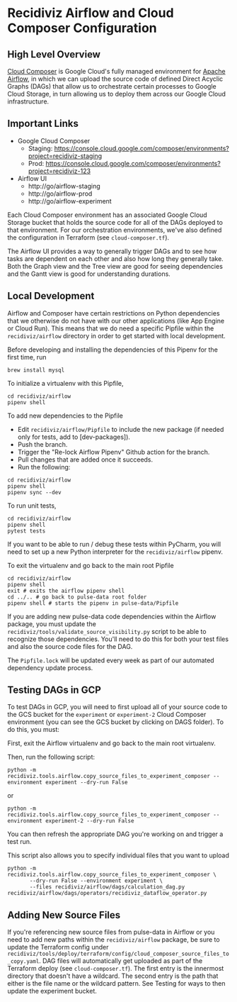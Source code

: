 # Recidiviz Airflow and Cloud Composer Configuration

## High Level Overview

[Cloud Composer](https://cloud.google.com/composer/docs) is Google Cloud's fully managed 
environment for [Apache Airflow](https://airflow.apache.org/), in which we can upload the
source code of defined Direct Acyclic Graphs (DAGs) that allow us to orchestrate certain processes
to Google Cloud Storage, in turn allowing us to deploy them across our Google Cloud
infrastructure. 

## Important Links

* Google Cloud Composer
    * Staging: https://console.cloud.google.com/composer/environments?project=recidiviz-staging
    * Prod: https://console.cloud.google.com/composer/environments?project=recidiviz-123
* Airflow UI
    * http://go/airflow-staging
    * http://go/airflow-prod
    * http://go/airflow-experiment

Each Cloud Composer environment has an associated Google Cloud Storage bucket that holds
the source code for all of the DAGs deployed to that environment. For our orchestration
environments, we've also defined the configuration in Terraform (see `cloud-composer.tf`).

The Airflow UI provides a way to generally trigger DAGs and to see how tasks are dependent
on each other and also how long they generally take. Both the Graph view and the Tree view
are good for seeing dependencies and the Gantt view is good for understanding durations.

## Local Development

Airflow and Composer have certain restrictions on Python dependencies that we otherwise do
not have with our other applications (like App Engine or Cloud Run). This means that we do
need a specific Pipfile within the `recidiviz/airflow` directory in order to get started with
local development.

Before developing and installing the dependencies of this Pipenv for the first time, run

```
brew install mysql
```

To initialize a virtualenv with this Pipfile,

```
cd recidiviz/airflow
pipenv shell
```

To add new dependencies to the Pipfile

* Edit `recidiviz/airflow/Pipfile` to include the new package (if needed only for tests, add to [dev-packages]).
* Push the branch.
* Trigger the "Re-lock Airflow Pipenv" Github action for the branch.
* Pull changes that are added once it succeeds.
* Run the following:

```
cd recidiviz/airflow
pipenv shell
pipenv sync --dev
```

To run unit tests,

```
cd recidiviz/airflow
pipenv shell
pytest tests
```

If you want to be able to run / debug these tests within PyCharm, you will need to set up a new Python interpreter for the `recidiviz/airflow` pipenv.

To exit the virtualenv and go back to the main root Pipfile

```
cd recidiviz/airflow
pipenv shell
exit # exits the airflow pipenv shell
cd ../.. # go back to pulse-data root folder
pipenv shell # starts the pipenv in pulse-data/Pipfile
```

If you are adding new pulse-data code dependencies within the Airflow package, you
must update the `recidiviz/tools/validate_source_visibility.py` script to be able to
recognize those dependencies. You'll need to do this for both your test files and also
the source code files for the DAG.

The `Pipfile.lock` will be updated every week as part of our automated dependency update
process.

## Testing DAGs in GCP

To test DAGs in GCP, you will need to first upload all of your source code to the GCS
bucket for the `experiment` or `experiment-2` Cloud Composer environment (you can see the GCS bucket by
clicking on DAGS folder). To do this, you must:

First, exit the Airflow virtualenv and go back to the main root virtualenv. 

Then, run the following script:

```
python -m recidiviz.tools.airflow.copy_source_files_to_experiment_composer --environment experiment --dry-run False
```

or
```
python -m recidiviz.tools.airflow.copy_source_files_to_experiment_composer --environment experiment-2 --dry-run False
```

You can then refresh the appropriate DAG you're working on and trigger a test run.

This script also allows you to specify individual files that you want to upload
```
python -m recidiviz.tools.airflow.copy_source_files_to_experiment_composer \
       --dry-run False --environment experiment \
       --files recidiviz/airflow/dags/calculation_dag.py recidiviz/airflow/dags/operators/recidiviz_dataflow_operator.py
```

## Adding New Source Files

If you're referencing new source files from pulse-data in Airflow or you need to add
new paths within the `recidiviz/airflow` package, be sure to update the Terraform config
under `recidiviz/tools/deploy/terraform/config/cloud_composer_source_files_to_copy.yaml`.
DAG files will automatically get uploaded as part of the Terraform deploy (see `cloud-composer.tf`).
The first entry is the innermost directory that doesn't have a wildcard. The second entry
is the path that either is the file name or the wildcard pattern. See Testing for ways
to then update the experiment bucket.

